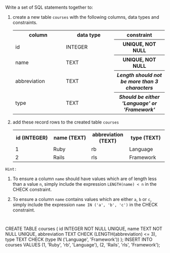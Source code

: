 Write a set of SQL statements together to:

1. create a new table `courses` with the following columns, data types and constraints.

    <table>
        <tr>
            <th width='33%'>column</th>
            <th width='33%'>data type</th>
            <th width='33%'>constraint</th>
        </tr>
        <tr>
            <td width='33%'>id</td>
            <td width='33%'>INTEGER</td>
            <th width='33%'>UNIQUE, NOT NULL</th>
        </tr>
        <tr>
            <td width='33%'>name</td>
            <td width='33%'>TEXT</td>
            <th width='33%'>UNIQUE, NOT NULL</th>
        </tr>
        <tr>
            <td width='33%'>abbreviation</td>
            <td width='33%'>TEXT</td>
            <th width='33%'><i>Length should not be more than 3 characters</i></th>
        </tr>
        <tr>
            <td width='33%'>type</td>
            <td width='33%'>TEXT</td>
            <th width='33%'><i>Should be either 'Language' or 'Framework'</i></th>
        </tr>
    </table>

2. add these record rows to the created table `courses`

    <table>
        <tr>
            <th width='25%'>id (INTEGER)</th>
            <th width='25%'>name (TEXT)</th>
            <th width='25%'>abbreviation (TEXT)</th>
            <th width='25%'>type (TEXT)</th>
        </tr>
        <tr>
            <td width='25%'>1</td>
            <td width='25%'>Ruby</td>
            <td width='25%'>rb</td>
            <td width='25%'>Language</td>
        </tr>
        <tr>
            <td width='25%'>2</td>
            <td width='25%'>Rails</td>
            <td width='25%'>rls</td>
            <td width='25%'>Framework</td>
        </tr>
    </table>

`Hint:`

1. To ensure a column `name` should have values which are of length less than a value `n`, simply include the expression `LENGTH(name) < n` in the CHECK constraint.

2. To ensure a column `name` contains values which are either `a`, `b` or `c`, simply include the expression `name IN ('a', 'b', 'c')` in the CHECK constraint.



<Editor lang="sql" dbName="students3-v1.db" focusTableAfterRun="courses" type="exercise">
<code>

</code>

<solution>
CREATE TABLE courses (
                        id INTEGER NOT NULL UNIQUE,
                        name TEXT NOT NULL UNIQUE,
                        abbreviation TEXT CHECK (LENGTH(abbreviation) <= 3),
                        type TEXT CHECK (type IN ('Language', 'Framework'))
                     );
INSERT INTO courses VALUES 
                     (1, 'Ruby', 'rb', 'Language'),
                     (2, 'Rails', 'rls', 'Framework');
</solution>
</Editor>